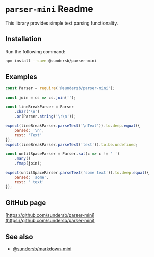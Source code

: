 # `parser-mini` Readme

This library provides simple text parsing functionality.

## Installation

Run the following command:

~~~sh
npm install --save @sundersb/parser-mini
~~~

## Examples

~~~js
const Parser = require('@sundersb/parser-mini');

const join = cs => cs.join('');

const lineBreakParser = Parser
    .char('\n')
    .or(Parser.string('\r\n'));

expect(lineBreakParser.parseText('\nText')).to.deep.equal({
    parsed: '\n',
    rest: 'Text'
});
expect(lineBreakParser.parseText('text')).to.be.undefined;

const untilSpaceParser = Parser.sat(c => c != ' ')
    .many()
    .fmap(join);

expect(untilSpaceParser.parseText('some text')).to.deep.equal({
    parsed: 'some',
    rest: ' text'
});
~~~

## GitHub page

[https://github.com/sundersb/parser-mini](https://github.com/sundersb/parser-mini)

## See also

* [@sundersb/markdown-mini](https://www.npmjs.com/package/@sundersb/markdown-mini)
